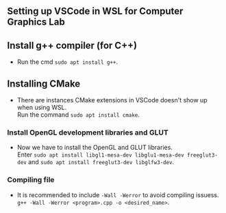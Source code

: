 ## Setting up VSCode in WSL for Computer Graphics Lab

## Install g++ compiler (for C++)
- Run the cmd `sudo apt install g++`.
## Installing CMake 
- There are instances CMake extensions in VSCode doesn't show up when using WSL. <br>
Run the command `sudo apt install cmake`.
### Install OpenGL development libraries and GLUT
- Now we have to install the OpenGL and GLUT libraries. <br>
Enter `sudo apt install libgl1-mesa-dev libglu1-mesa-dev freeglut3-dev` and `sudo apt install freeglut3-dev libglfw3-dev`.
### Compiling file
- It is recommended to include `-Wall -Werror` to avoid compiling issuess. <br>
`g++ -Wall -Werror <program>.cpp -o <desired_name>`.
